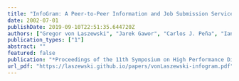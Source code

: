 ```yaml
---
title: "InfoGram: A Peer-to-Peer Information and Job Submission Service"
date: 2002-07-01
publishDate: 2019-09-10T22:51:35.644720Z
authors: ["Gregor von Laszewski", "Jarek Gawor", "Carlos J. Peña", "Ian Foster"]
publication_types: ["1"]
abstract: ""
featured: false
publication: "*Proceedings of the 11th Symposium on High Performance Distributed Computing*"
url_pdf: "https://laszewski.github.io/papers/vonLaszewski-infogram.pdf"
---
```


